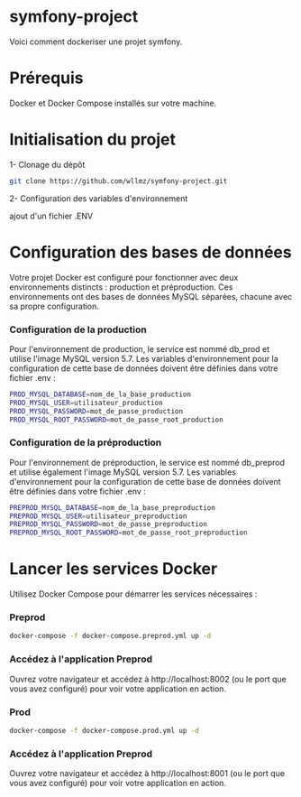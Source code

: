# symfony-project

Voici comment dockeriser une projet symfony.

# Prérequis
Docker et Docker Compose installés sur votre machine.

# Initialisation du projet

1- Clonage du dépôt

  ```sh
  git clone https://github.com/wllmz/symfony-project.git
  ```

2- Configuration des variables d'environnement
 
 ajout d'un fichier .ENV

# Configuration des bases de données
Votre projet Docker est configuré pour fonctionner avec deux environnements distincts : production et préproduction. Ces environnements ont des bases de données MySQL séparées, chacune avec sa propre configuration.

### Configuration de la production
Pour l'environnement de production, le service est nommé db_prod et utilise l'image MySQL version 5.7. Les variables d'environnement pour la configuration de cette base de données doivent être définies dans votre fichier .env :

  ```sh
PROD_MYSQL_DATABASE=nom_de_la_base_production
PROD_MYSQL_USER=utilisateur_production
PROD_MYSQL_PASSWORD=mot_de_passe_production
PROD_MYSQL_ROOT_PASSWORD=mot_de_passe_root_production
 ```

### Configuration de la préproduction
Pour l'environnement de préproduction, le service est nommé db_preprod et utilise également l'image MySQL version 5.7. Les variables d'environnement pour la configuration de cette base de données doivent être définies dans votre fichier .env :

```sh
PREPROD_MYSQL_DATABASE=nom_de_la_base_preproduction
PREPROD_MYSQL_USER=utilisateur_preproduction
PREPROD_MYSQL_PASSWORD=mot_de_passe_preproduction
PREPROD_MYSQL_ROOT_PASSWORD=mot_de_passe_root_preproduction
 ```

# Lancer les services Docker

Utilisez Docker Compose pour démarrer les services nécessaires :

### Preprod
  ```sh
docker-compose -f docker-compose.preprod.yml up -d
 ```

### Accédez à l'application Preprod

Ouvrez votre navigateur et accédez à http://localhost:8002 (ou le port que vous avez configuré) pour voir votre application en action.

### Prod
  ```sh
docker-compose -f docker-compose.prod.yml up -d
 ```

### Accédez à l'application Preprod

Ouvrez votre navigateur et accédez à http://localhost:8001 (ou le port que vous avez configuré) pour voir votre application en action.

